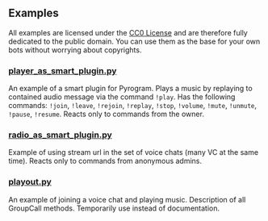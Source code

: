 ## Examples

All examples are licensed under the [CC0 License](LICENSE) and are therefore fully 
dedicated to the public domain. You can use them as the base for your own bots 
without worrying about copyrights.

### [player_as_smart_plugin.py](player_as_smart_plugin.py)

An example of a smart plugin for Pyrogram. Plays a music by replaying
to contained audio message via the command `!play`. Has the following commands:
`!join`, `!leave`, `!rejoin`, `!replay`, `!stop`, `!volume`, `!mute`, `!unmute`, `!pause`, `!resume`.
Reacts only to commands from the owner.

### [radio_as_smart_plugin.py](radio_as_smart_plugin.py)

Example of using stream url in the set of voice chats (many VC at the same time).
Reacts only to commands from anonymous admins.

### [playout.py](playout.py)

An example of joining a voice chat and playing music. 
Description of all GroupCall methods. 
Temporarily use instead of documentation.

